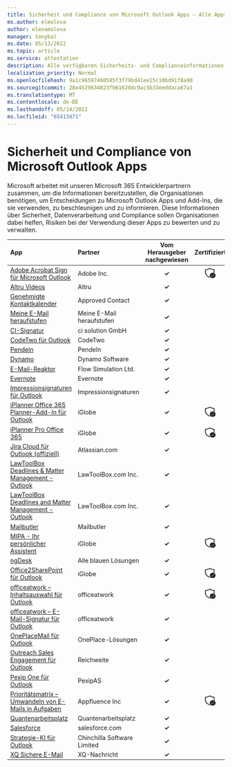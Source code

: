 ```yaml
---
title: Sicherheit und Compliance von Microsoft Outlook Apps – Alle Apps
ms.author: elmalova
author: elenamalova
manager: tonybal
ms.date: 05/13/2022
ms.topic: article
ms.service: attestation
description: Alle verfügbaren Sicherheits- und Complianceinformationen für alle Microsoft Outlook Apps.
localization_priority: Normal
ms.openlocfilehash: 9a1c96597460585f3f79bd41ee15c10bd91f8a90
ms.sourcegitcommit: 28e4529834823fb61620dc9ac5b33eeddaca67a1
ms.translationtype: MT
ms.contentlocale: de-DE
ms.lasthandoff: 05/14/2022
ms.locfileid: "65413471"
---
```

# <a name="microsoft-outlook-apps-security-and-compliance"></a>Sicherheit und Compliance von Microsoft Outlook Apps

Microsoft arbeitet mit unseren Microsoft 365 Entwicklerpartnern zusammen, um die Informationen bereitzustellen, die Organisationen benötigen, um Entscheidungen zu Microsoft Outlook Apps und Add-Ins, die sie verwenden, zu beschleunigen und zu informieren. Diese Informationen über Sicherheit, Datenverarbeitung und Compliance sollen Organisationen dabei helfen, Risiken bei der Verwendung dieser Apps zu bewerten und zu verwalten.

| **App** | **Partner** | **Vom Herausgeber nachgewiesen** | **Zertifiziert** |
|:--------|:------------|:----------------------:|:-------------:|
| [Adobe Acrobat Sign für Microsoft Outlook](./adobe-inc-acrobat-sign-for-microsoft-outlook.md) | Adobe Inc. | **✓** | <img alt="Certified application badge" src="../media/certified-badge.png" height="25" width="25" /> |
| [Altru Videos](./altru-videos.md) | Altru | **✓** |  |
| [Genehmigte Kontaktkalender](./approved-contact-calendars.md) | Approved Contact | **✓** |  |
| [Meine E-Mail heraufstufen](./boost-my-mail.md) | Meine E-Mail heraufstufen | **✓** |  |
| [CI-Signatur](./ci-solution-gmbh-signature.md) | ci solution GmbH | **✓** |  |
| [CodeTwo für Outlook](./codetwo-for-outlook.md) | CodeTwo | **✓** |  |
| [Pendeln](./commuty.md) | Pendeln | **✓** |  |
| [Dynamo](./dynamo-software.md) | Dynamo Software | **✓** |  |
| [E-Mail-Reaktor](./flow-simulation-ltd-email-reactor.md) | Flow Simulation Ltd. | **✓** |  |
| [Evernote](./evernote.md) | Evernote | **✓** |  |
| [Impressionsignaturen für Outlook](./impression-signatures-for-outlook.md) | Impressionsignaturen | **✓** |  |
| [iPlanner Office 365 Planner-Add-In für Outlook](./iglobe-iplanner-office-365-planner-add-in-for-outlook.md) | iGlobe | **✓** | <img alt="Certified application badge" src="../media/certified-badge.png" height="25" width="25" /> |
| [iPlanner Pro Office 365](./iglobe-iplanner-pro-office-365.md) | iGlobe | **✓** | <img alt="Certified application badge" src="../media/certified-badge.png" height="25" width="25" /> |
| [Jira Cloud für Outlook (offiziell)](./atlassiancom-jira-cloud-for-outlook-official.md) | Atlassian.com | **✓** |  |
| [LawToolBox Deadlines &amp; Matter Management - Outlook](./lawtoolboxcom-inc-lawtoolbox-deadlinesmatter-management-outlook.md) | LawToolBox.com Inc. | **✓** |  |
| [LawToolBox Deadlines and Matter Management - Outlook](./lawtoolboxcom-inc-lawtoolbox-deadlines-and-matter-management-outlook.md) | LawToolBox.com Inc. | **✓** |  |
| [Mailbutler](./mailbutler.md) | Mailbutler | **✓** |  |
| [MIPA - Ihr persönlicher Assistent](./iglobe-mipa-your-own-personal-assistant.md) | iGlobe | **✓** | <img alt="Certified application badge" src="../media/certified-badge.png" height="25" width="25" /> |
| [ngDesk](./all-blue-solutions-ngdesk.md) | Alle blauen Lösungen | **✓** |  |
| [Office2SharePoint für Outlook](./iglobe-office2sharepoint-for-outlook.md) | iGlobe | **✓** | <img alt="Certified application badge" src="../media/certified-badge.png" height="25" width="25" /> |
| [officeatwork – Inhaltsauswahl für Outlook](./officeatwork-officeatworkcontent-chooser-for-outlook.md) | officeatwork | **✓** | <img alt="Certified application badge" src="../media/certified-badge.png" height="25" width="25" /> |
| [officeatwork – E-Mail-Signatur für Outlook](./officeatwork-officeatworkmail-signature-for-outlook.md) | officeatwork | **✓** |  |
| [OnePlaceMail für Outlook](./oneplace-solutions-oneplacemail-for-outlook.md) | OnePlace-Lösungen | **✓** |  |
| [Outreach Sales Engagement für Outlook](./outreach-sales-engagement-for-outlook.md) | Reichweite | **✓** |  |
| [Pexip One für Outlook](./pexipas-pexip-one-for-outlook.md) | PexipAS | **✓** |  |
| [Prioritätsmatrix – Umwandeln von E-Mails in Aufgaben](./appfluence-inc-priority-matrix-turn-emails-into-tasks.md) | Appfluence Inc | **✓** | <img alt="Certified application badge" src="../media/certified-badge.png" height="25" width="25" /> |
| [Quantenarbeitsplatz](./quantum-workplace.md) | Quantenarbeitsplatz | **✓** |  |
| [Salesforce](./salesforcecom-salesforce.md) | salesforce.com | **✓** |  |
| [Strategie-KI für Outlook](./chinchilla-software-limited-strategy-ai-for-outlook.md) | Chinchilla Software Limited | **✓** |  |
| [XQ Sichere E-Mail](./xq-message-secure-email.md) | XQ-Nachricht | **✓** |  |
